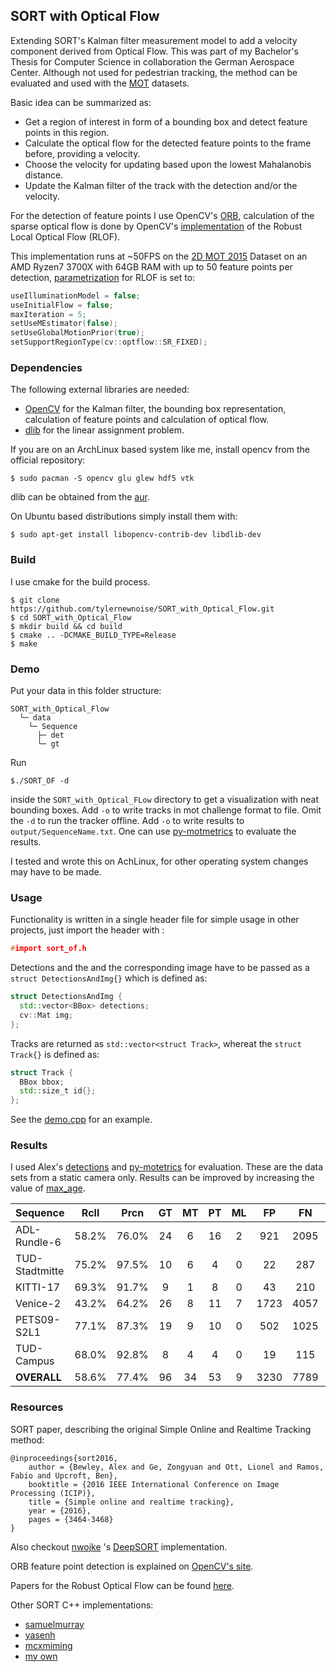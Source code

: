 ## SORT with Optical Flow

Extending SORT's Kalman filter measurement model to add a velocity component 
derived from Optical Flow. This was part of my Bachelor's Thesis for Computer
Science in collaboration the German Aerospace Center. Although not used for
pedestrian tracking, the method can be evaluated and used with the 
[MOT](https://motchallenge.net) datasets.

Basic idea can be summarized as:
- Get a region of interest in form of a bounding box and detect feature points
  in this region.
- Calculate the optical flow for the detected feature points to the frame 
  before, providing a velocity.
- Choose the velocity for updating based upon the lowest Mahalanobis distance.
- Update the Kalman filter of the track with the detection and/or the velocity.

For the detection of feature points I use OpenCV's 
[ORB](https://docs.opencv.org/4.5.0/db/d95/classcv_1_1ORB.html), calculation of
the sparse optical flow is done by OpenCV's 
[implementation](https://docs.opencv.org/4.5.0/d2/d84/group__optflow.html#ga32ba4b0f6a21684d99d45f6bc470f480)
of the Robust Local Optical Flow (RLOF).

This implementation runs at ~50FPS on the
[2D MOT 2015](https://motchallenge.net/data/2D_MOT_2015/) Dataset on an AMD 
Ryzen7 3700X with 64GB RAM with up to 50 feature points per detection,
[parametrization](https://docs.opencv.org/4.5.0/d4/d91/classcv_1_1optflow_1_1RLOFOpticalFlowParameter.html)
for RLOF is set to:
```C++
useIlluminationModel = false;
useInitialFlow = false;
maxIteration = 5;
setUseMEstimator(false);
setUseGlobalMotionPrior(true);
setSupportRegionType(cv::optflow::SR_FIXED);
```

### Dependencies

The following external libraries are needed:
- [OpenCV](https://www.opencv.org) for the Kalman filter, the bounding box 
  representation, calculation of feature points and calculation of optical 
  flow.
- [dlib](http://www.dlib.net) for the linear assignment problem.

If you are on an ArchLinux based system like me, install opencv from the
official repository:
```
$ sudo pacman -S opencv glu glew hdf5 vtk
```
dlib can be obtained from the [aur](https://aur.archlinux.org/packages/dlib/).

On Ubuntu based distributions simply install them with:
```
$ sudo apt-get install libopencv-contrib-dev libdlib-dev
```

### Build

I use cmake for the build process.

```
$ git clone https://github.com/tylernewnoise/SORT_with_Optical_Flow.git
$ cd SORT_with_Optical_Flow
$ mkdir build && cd build
$ cmake .. -DCMAKE_BUILD_TYPE=Release
$ make
```

### Demo

Put your data in this folder structure:
```
SORT_with_Optical_Flow
  └─ data
    └─ Sequence
      ├─ det
      └─ gt
```
Run
```
$./SORT_OF -d
```
inside the ``SORT_with_Optical_FLow`` directory to get a visualization with 
neat bounding boxes. Add ``-o`` to write tracks in mot challenge format to 
file. Omit the ``-d`` to run the tracker offline.  Add ``-o`` to write results
to ``output/SequenceName.txt``.
One can use [py-motmetrics](https://github.com/cheind/py-motmetrics) to 
evaluate the results.

I tested and wrote this on AchLinux, for other operating system changes may
have to be made.

### Usage

Functionality is written in a single header file for simple usage in other 
projects, just import the header with :
```C++
#import sort_of.h

```
Detections and the and the corresponding image have to be passed as a 
``struct DetectionsAndImg{}`` which is defined as:
```c++
struct DetectionsAndImg {
  std::vector<BBox> detections;
  cv::Mat img;
};
```
Tracks are returned as ``std::vector<struct Track>``, whereat the 
``struct Track{}`` is defined as:
```c++
struct Track {
  BBox bbox;
  std::size_t id{};
};
```
See the 
[demo.cpp](https://github.com/tylernewnoise/SORT_with_Optical_Flow/blob/main/src/demo.cpp#L133)
for an example.

### Results

I used Alex's [detections](https://github.com/abewley/sort/tree/master/data/train)
and [py-motetrics](https://github.com/cheind/py-motmetrics) for evaluation.
These are the data sets from a static camera only. Results can be improved by
increasing the value of 
[max_age](https://github.com/tylernewnoise/SORT_with_Optical_Flow/blob/main/src/demo.cpp#L129).

Sequence       | Rcll  |  Prcn |  GT |  MT | PT |   ML |   FP |   FN | IDs |   FM | MOTA  |  MOTP
-------------- |:-----:|:-----:|:---:|:---:|:---:|:---:|:----:|:----:|:---:|:----:|:-----:|:------
ADL-Rundle-6   | 58.2% | 76.0% |  24 |   6 |  16 |   2 |  921 | 2095 |  67 |  102 | 38.5% | 74.7%
TUD-Stadtmitte | 75.2% | 97.5% |  10 |   6 |   4 |   0 |   22 |  287 |  10 |   16 | 72.4% | 75.3%
KITTI-17       | 69.3% | 91.7% |   9 |   1 |   8 |   0 |   43 |  210 |   8 |   17 | 61.8% | 71.8%
Venice-2       | 43.2% | 64.2% |  26 |   8 |  11 |   7 | 1723 | 4057 |  61 |  115 | 18.2% | 73.6%
PETS09-S2L1    | 77.1% | 87.3% |  19 |   9 |  10 |   0 |  502 | 1025 |  96 |  184 | 63.7% | 67.8%
TUD-Campus     | 68.0% | 92.8% |   8 |   4 |   4 |   0 |   19 |  115 |   5 |   13 | 61.3% | 73.6%
**OVERALL**    | 58.6% | 77.4% |  96 |  34 |  53 |   9 | 3230 | 7789 | 247 |  447 | 40.2% | 72.1%

### Resources

SORT paper, describing the original Simple Online and Realtime Tracking method:

```
@inproceedings{sort2016,
    author = {Bewley, Alex and Ge, Zongyuan and Ott, Lionel and Ramos, Fabio and Upcroft, Ben},
    booktitle = {2016 IEEE International Conference on Image Processing (ICIP)},
    title = {Simple online and realtime tracking},
    year = {2016},
    pages = {3464-3468}
}
```
Also checkout [nwojke](https://github.com/nwojke) 's
[DeepSORT](https://github.com/nwojke/deepsort) implementation.

ORB feature point detection is explained on 
[OpenCV's site](https://docs.opencv.org/4.5.0/d1/d89/tutorial_py_orb.html).

Papers for the Robust Optical Flow can be found 
[here](https://www.nue.tu-berlin.de/menue/forschung/forschungsgebiete/multimedia_analyse_und_verarbeitung/rlof00/).

Other SORT C++ implementations:
- [samuelmurray](https://github.com/samuelmurray/tracking-by-detection)
- [yasenh](https://github.com/yasenh/sort-cpp)
- [mcxmiming](https://github.com/mcximing/sort-cpp)
- [my own](https://github.com/tylernewnoise/sort_in_cpp)
